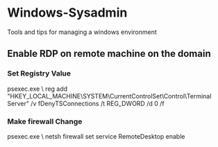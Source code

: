 # Windows-Sysadmin
Tools and tips for managing a windows environment

## Enable RDP on remote machine on the domain ##
### Set Registry Value ##
psexec.exe \\<computer name> reg add "HKEY_LOCAL_MACHINE\SYSTEM\CurrentControlSet\Control\Terminal Server" /v fDenyTSConnections /t REG_DWORD /d 0 /f

### Make firewall Change ###
psexec.exe \\<computer name> netsh firewall set service RemoteDesktop enable
